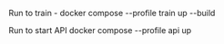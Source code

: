 Run to train - docker compose --profile train up --build

Run to start API docker compose --profile api up